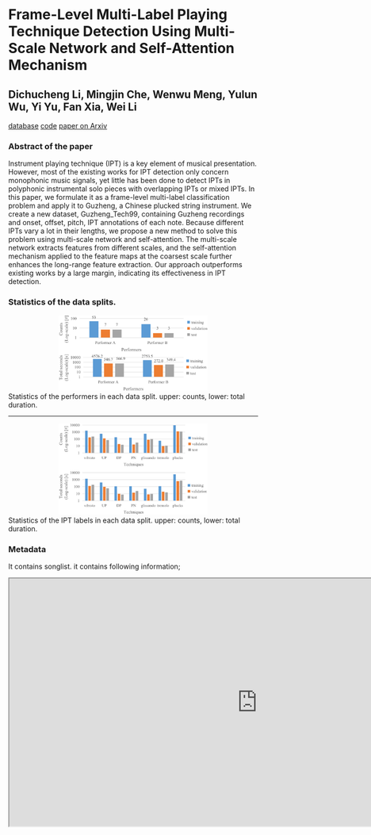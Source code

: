 # Frame-Level Multi-Label Playing Technique Detection Using Multi-Scale Network and Self-Attention Mechanism
## Dichucheng Li, Mingjin Che, Wenwu Meng, Yulun Wu, Yi Yu, Fan Xia, Wei Li

[database](https://ccmusic-database.github.io/en/database/csmtd.html#Tech99)
[code](https://github.com/LiDCC/GuzhengTech99)
[paper on Arxiv](https://arxiv.org/pdf/2303.13272.pdf)
### Abstract of the paper

Instrument playing technique (IPT) is a key element of musical presentation. However, most of the existing works for IPT detection only concern monophonic music signals, yet little has been done to detect IPTs in polyphonic instrumental solo pieces with overlapping IPTs or mixed IPTs. In this paper, we formulate it as a frame-level multi-label classification problem and apply it to Guzheng, a Chinese plucked string instrument. We create a new dataset, Guzheng\_Tech99, containing Guzheng recordings and onset, offset, pitch, IPT annotations of each note. Because different IPTs vary a lot in their lengths, we propose a new method to solve this problem using multi-scale network and self-attention. The multi-scale network extracts features from different scales, and the self-attention mechanism applied to the feature maps at the coarsest scale further enhances the long-range feature extraction. Our approach outperforms existing works by a large margin, indicating its effectiveness in IPT detection.


### Statistics of the data splits.
<div style="text-align: center;">
    <img src="./img/performer_sta.png" width="300px">
</div>
Statistics of the performers in each data split. upper: counts, lower: total duration.

---------------------------------------------------------------------------------------------

<div style="text-align: center;">
    <img src="./img/IPT_sta.png" width="300px">
</div>
Statistics of the IPT labels in each data split. upper: counts, lower: total duration.

### Metadata
It contains songlist. it contains following information;

<iframe width="1000" height="500" src="https://docs.google.com/spreadsheets/d/e/2PACX-1vRFogTkRxz7V736qZ0Bg243kQFa3Jy5NapjypwMfRlg0LpMq7ma4ehmJ-G-cH7Ny_h9PJDKK88u7W2h/pubhtml?widget=true&amp;headers=false"></iframe>
